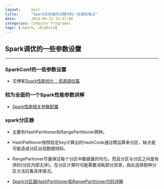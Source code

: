 ```yaml
---
layout:     post
title:      "Spark实际操作过程中的一些调优笔记"
date:       2018-09-13 21:47:00
categories: Computer Programes
tags: [๑Spark, ๑BigData]
---
```


## Spark调优的一些参数设置
---

### SparkConf的一些参数设置

- 见博客[Spark性能优化：资源调优篇](https://www.iteblog.com/archives/1659.html)

### 较为全面的一个Spark性能参数讲解

- [Spark性能相关参数配置](https://spark-config.readthedocs.io/en/latest/index.html)

### spark分区器

- 主要有HashPartitioner和RangePartitioner两种。

- HashPatitioner按照给定key计算出的HashCode通过模运算来分区，缺点是可能造成分区出现数据倾斜。

- RangePartioner尽量保证每个分区中数据量的均匀，而且分区与分区之间是有序的(分区内部无序)。在分区计算时可能需要消耗部分资源，因此选择那种分区方法应看具体情况。

- [Spark分区器HashPartitioner和RangePartitioner代码详解](https://www.iteblog.com/archives/1522.html)
